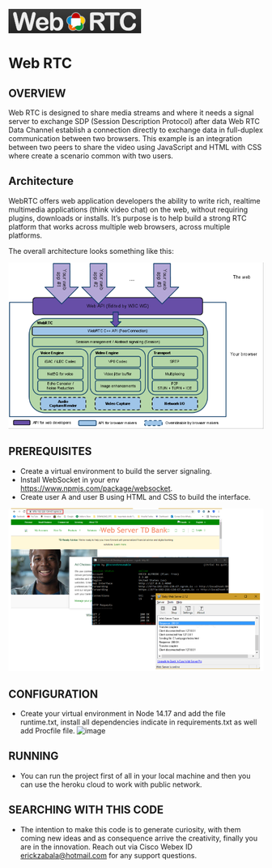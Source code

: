 ![image](https://github.com/ERICK-ZABALA/Web-RTC/blob/master/logo.png?raw=true)

# Web RTC

## OVERVIEW
Web RTC is designed to share media streams and where it needs a signal server to exchange SDP (Session Description Protocol) after data Web RTC Data Channel establish a connection directly to exchange data in full-duplex communication between two browsers.
This example is an integration between two peers to share the video using JavaScript and HTML with CSS where create a scenario common with two users.
## Architecture
WebRTC offers web application developers the ability to write rich, realtime multimedia applications (think video chat) on the web, without requiring plugins, downloads or installs. It’s purpose is to help build a strong RTC platform that works across multiple web browsers, across multiple platforms.

The overall architecture looks something like this:

![image](https://github.com/ERICK-ZABALA/Web-RTC/blob/master/webrtc.png?raw=true)

## PREREQUISITES

* Create a virtual environment to build the server signaling.
* Install WebSocket in your env https://www.npmjs.com/package/websocket.
* Create user A and user B using HTML and CSS to build the interface.

![image](https://github.com/ERICK-ZABALA/Thousand-Eyes/blob/master/slackBot/webServerTdBank.png?raw=true)

## CONFIGURATION

* Create your virtual environment in Node 14.17 and add the file runtime.txt, install all dependencies indicate in requirements.txt as well add Procfile file.
![image]()


## RUNNING

* You can run the project first of all in your local machine and then you can use the heroku cloud to work with public network.

## SEARCHING WITH THIS CODE

* The intention to make this code is to generate curiosity, with them coming new ideas and as consequence arrive the creativity, finally you are in the innovation. Reach out via Cisco Webex ID erickzabala@hotmail.com for any support questions.





